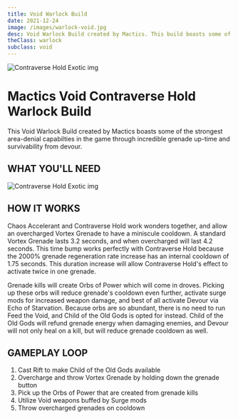 ```yaml
---
title: Void Warlock Build
date: 2021-12-24
image: /images/warlock-void.jpg
desc: Void Warlock Build created by Mactics. This build boasts some of the strongest area-denial capabilties in the game.
theClass: warlock
subclass: void
---
```


![Contraverse Hold Exotic img](/images/Contraverse-Hold.jpeg "Contraverse Hold D2")

# Mactics Void Contraverse Hold Warlock Build

This Void Warlock Build created by Mactics boasts some of the strongest area-denial capabilties in the game through incredible grenade up-time and survivability from devour.

## WHAT YOU'LL NEED

![Contraverse Hold Exotic img](/images/voidwaler-build.png "Contraverse Hold D2")

## HOW IT WORKS

Chaos Accelerant and Contraverse Hold work wonders together, and allow an overcharged Vortex Grenade to have a miniscule cooldown. A standard Vortex Grenade lasts 3.2 seconds, and when overcharged will last 4.2 seconds. This time bump works perfectly with Contraverse Hold because the 2000% grenade regeneration rate increase has an internal cooldown of 1.75 seconds. This duration increase will allow Contraverse Hold's effect to activate twice in one grenade.

Grenade kills will create Orbs of Power which will come in droves. Picking up these orbs will reduce grenade's cooldown even further, activate surge mods for increased weapon damage, and best of all activate Devour via Echo of Starvation. Because orbs are so abundant, there is no need to run Feed the Void, and Child of the Old Gods is opted for instead. Child of the Old Gods will refund grenade energy when damaging enemies, and Devour will not only heal on a kill, but will reduce grenade cooldown as well.

## GAMEPLAY LOOP

1. Cast Rift to make Child of the Old Gods available
2. Overcharge and throw Vortex Grenade by holding down the grenade button
3. Pick up the Orbs of Power that are created from grenade kills
4. Utilize Void weapons buffed by Surge mods
5. Throw overcharged grenades on cooldown
